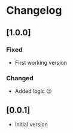 # Changelog

## [1.0.0]
### Fixed
- First working version

### Changed
- Added logic 😉

## [0.0.1]
- Initial version